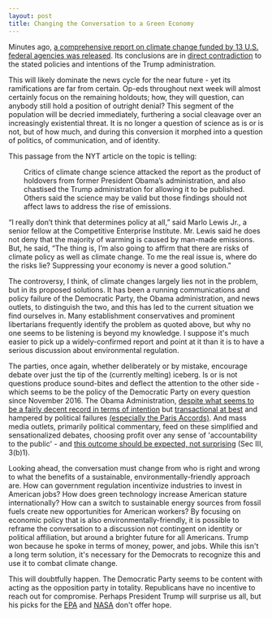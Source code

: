 ```yaml
---
layout: post
title: Changing the Conversation to a Green Economy
---
```


Minutes ago, [a comprehensive report on climate change funded by 13 U.S. federal agencies was released](https://science2017.globalchange.gov/). <!--excerpt--> Its conclusions are in [direct contradiction](https://www.nytimes.com/2017/11/03/climate/us-climate-report.html?hp&action=click&pgtype=Homepage&clickSource=story-heading&module=first-column-region&region=top-news&WT.nav=top-news) to the stated policies and intentions of the Trump administration.

This will likely dominate the news cycle for the near future - yet its ramifications are far from certain. Op-eds throughout next week will almost certainly focus on the remaining holdouts; how, they will question, can anybody still hold a position of outright denial? This segment of the population will be decried immediately, furthering a social cleavage over an increasingly existential threat. It is no longer a question of science as is or is not, but of how much, and during this conversion it morphed into a question of politics, of communication, and of identity.

This passage from the NYT article on the topic is telling:
<p style="padding-left: 30px;">
Critics of climate change science attacked the report as the product of holdovers from former President Obama’s administration, and also chastised the Trump administration for allowing it to be published. Others said the science may be valid but those findings should not affect laws to address the rise of emissions.

“I really don’t think that determines policy at all,” said Marlo Lewis Jr., a senior fellow at the Competitive Enterprise Institute. Mr. Lewis said he does not deny that the majority of warming is caused by man-made emissions. But, he said, “The thing is, I’m also going to affirm that there are risks of climate policy as well as climate change. To me the real issue is, where do the risks lie? Suppressing your economy is never a good solution.” </p>

The controversy, I think, of climate changes largely lies not in the problem, but in its proposed solutions. It has been a running communications and policy failure of the Democratic Party, the Obama administration, and news outlets, to distinguish the two, and this has led to the current situation we find ourselves in. Many establishment conservatives and prominent libertarians frequently identify the problem as quoted above, but why no one seems to be listening is beyond my knowledge. I suppose it's much easier to pick up a widely-confirmed report and point at it than it is to have a serious discussion about environmental regulation.

The parties, once again, whether deliberately or by mistake, encourage debate over just the tip of the (currently melting) iceberg. Is or is not questions produce sound-bites and deflect the attention to the other side - which seems to be the policy of the Democratic Party on every question since November 2016. The Obama Administration, [despite what seems to be a fairly decent record in terms of intention](http://nationswell.com/15-experts-obamas-environmental-legacy/) but [transactional at best](https://www.dailykos.com/stories/2015/4/2/1375169/-Obama-s-Complicated-and-Contradictory-Environmental-Record-in-Two-Press-Releases) and hampered by political failures [(especially the Paris Accords)](http://www.cnn.com/2017/05/09/politics/obama-climate-change-paris-agreement-italy/index.html). And mass media outlets, primarily political commentary, feed on these simplified and sensationalized debates, choosing profit over any sense of 'accountability to the public' - and [this outcome should be expected, not surprising](https://www.law.cornell.edu/supct/html/08-205.ZO.html) (Sec III, 3(b)1).

Looking ahead, the conversation must change from who is right and wrong to what the benefits of a sustainable, environmentally-friendly approach are. How can government regulation incentivize industries to invest in American jobs? How does green technology  increase American stature internationally? How can a switch to sustainable energy sources from fossil fuels create new opportunities for American workers? By focusing on economic policy that is also environmentally-friendly, it is possible to reframe the conversation to a discussion not contingent on identity or political affiliation, but around a brighter future for all Americans. Trump won because he spoke in terms of money, power, and jobs. While this isn't a long term solution, it's necessary for the Democrats to recognize this and use it to combat climate change.

This will doubtfully happen. The Democratic Party seems to be content with acting as the opposition party in totality. Republicans have no incentive to reach out for compromise. Perhaps President Trump will surprise us all, but his picks for the [EPA](https://www.scientificamerican.com/article/trump-picks-top-climate-skeptic-to-lead-epa-transition/) and [NASA](https://www.politico.com/story/2017/09/01/marco-rubio-bill-nelson-trump-nasa-jim-bridenstine-242269) don't offer hope.

